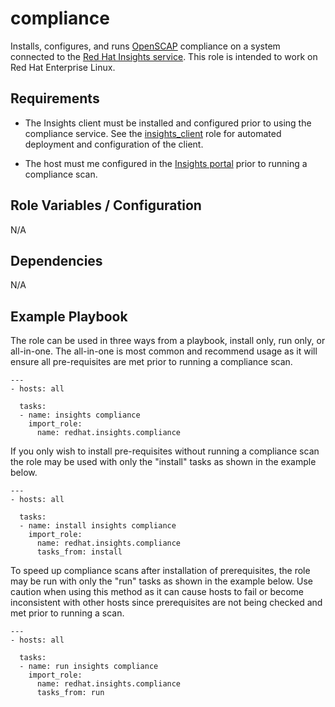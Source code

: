compliance
========

Installs, configures, and runs [OpenSCAP](https://www.open-scap.org) compliance on a system connected to the [Red Hat Insights service](https://access.redhat.com/documentation/en-us/red_hat_insights/).  This role is intended to work on Red Hat Enterprise Linux.

Requirements
------------
- The Insights client must be installed and configured prior to using the compliance service. See the [insights_client](../insights_client/README.md) role for automated deployment and configuration of the client. 

- The host must me configured in the [Insights portal](https://console.redhat.com/insights/compliance) prior to running a compliance scan.

Role Variables / Configuration
--------------

N/A

Dependencies
------------

N/A

Example Playbook
----------------

The role can be used in three ways from a playbook, install only, run only, or all-in-one. The all-in-one is most common and recommend usage as it will ensure all pre-requisites are met prior to running a compliance scan.

```
---
- hosts: all
  
  tasks:
  - name: insights compliance
    import_role:
      name: redhat.insights.compliance
```

If you only wish to install pre-requisites without running a compliance scan the role may be used with only the "install" tasks as shown in the example below. 

```
---
- hosts: all

  tasks:
  - name: install insights compliance
    import_role:
      name: redhat.insights.compliance
      tasks_from: install
```

To speed up compliance scans after installation of prerequisites, the role may be run with only the "run" tasks as shown in the example below. Use caution when using this method as it can cause hosts to fail or become inconsistent with other hosts since prerequisites are not being checked and met prior to running a scan.

```
---
- hosts: all

  tasks:
  - name: run insights compliance
    import_role:
      name: redhat.insights.compliance
      tasks_from: run
```

